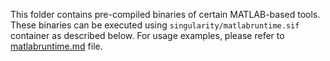 This folder contains pre-compiled binaries of certain MATLAB-based tools.
These binaries can be executed using ``singularity/matlabruntime.sif`` container as described below.
For usage examples, please refer to [matlabruntime.md](../docs/matlabruntime.md) file.
